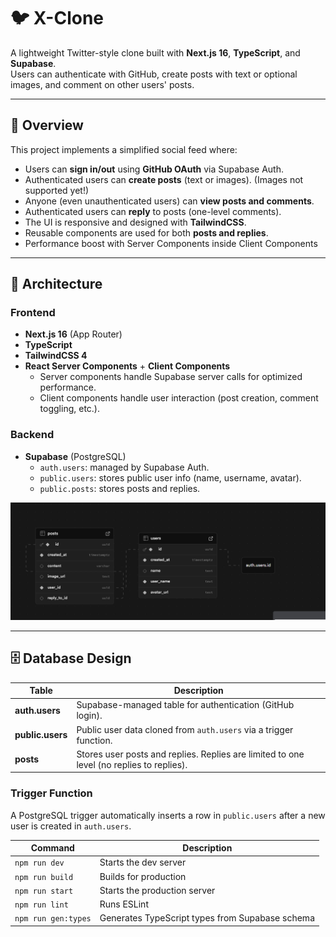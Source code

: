 # 🐦 X-Clone

A lightweight Twitter-style clone built with **Next.js 16**, **TypeScript**, and **Supabase**.  
Users can authenticate with GitHub, create posts with text or optional images, and comment on other users' posts.

---

## 📘 Overview

This project implements a simplified social feed where:

- Users can **sign in/out** using **GitHub OAuth** via Supabase Auth.
- Authenticated users can **create posts** (text or images). (Images not supported yet!)
- Anyone (even unauthenticated users) can **view posts and comments**.
- Authenticated users can **reply** to posts (one-level comments).
- The UI is responsive and designed with **TailwindCSS**.
- Reusable components are used for both **posts and replies**.
- Performance boost with Server Components inside Client Components

---

## 🧱 Architecture

### Frontend

- **Next.js 16** (App Router)
- **TypeScript**
- **TailwindCSS 4**
- **React Server Components** + **Client Components**
  - Server components handle Supabase server calls for optimized performance.
  - Client components handle user interaction (post creation, comment toggling, etc.).

### Backend

- **Supabase** (PostgreSQL)
  - `auth.users`: managed by Supabase Auth.
  - `public.users`: stores public user info (name, username, avatar).
  - `public.posts`: stores posts and replies.

![Database Schema](./public/database-schema.png)

---

## 🗄️ Database Design

| Table            | Description                                                                              |
| ---------------- | ---------------------------------------------------------------------------------------- |
| **auth.users**   | Supabase-managed table for authentication (GitHub login).                                |
| **public.users** | Public user data cloned from `auth.users` via a trigger function.                        |
| **posts**        | Stores user posts and replies. Replies are limited to one level (no replies to replies). |

### Trigger Function

A PostgreSQL trigger automatically inserts a row in `public.users` after a new user is created in `auth.users`.

| Command             | Description                                     |
| ------------------- | ----------------------------------------------- |
| `npm run dev`       | Starts the dev server                           |
| `npm run build`     | Builds for production                           |
| `npm run start`     | Starts the production server                    |
| `npm run lint`      | Runs ESLint                                     |
| `npm run gen:types` | Generates TypeScript types from Supabase schema |
